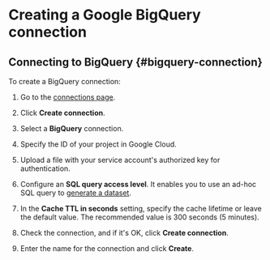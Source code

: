 # Creating a Google BigQuery connection

## Connecting to BigQuery {#bigquery-connection}

To create a BigQuery connection:



1. Go to the [connections page](https://datalens.yandex.ru/connections).
1. Click **Create connection**.




1. Select a **BigQuery** connection.
1. Specify the ID of your project in Google Cloud.
1. Upload a file with your service account's authorized key for authentication.
1. Configure an **SQL query access level**. It enables you to use an ad-hoc SQL query to [generate a dataset](../../concepts/dataset/settings.md#sql-request-in-datatset).
1. In the **Cache TTL in seconds** setting, specify the cache lifetime or leave the default value. The recommended value is 300 seconds (5 minutes).
1. Check the connection, and if it's OK, click **Create connection**.
1. Enter the name for the connection and click **Create**.